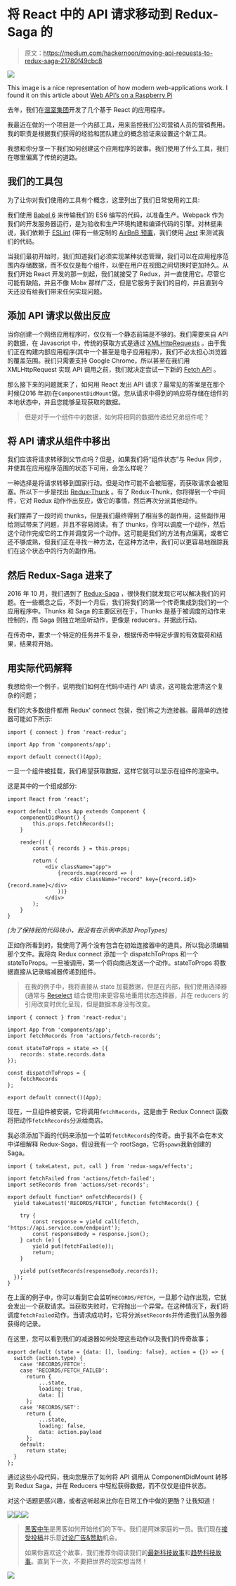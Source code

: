 # 将 React 中的 API 请求移动到 Redux-Saga 的

> 原文：<https://medium.com/hackernoon/moving-api-requests-to-redux-saga-21780f49cbc8>

![](img/86f4faf230bc3024f8595473202cfaba.png)

This image is a nice representation of how modern web-applications work. I found it on this article about [Web API’s on a Raspberry Pi](http://www.robert-drummond.com/2013/05/08/how-to-build-a-restful-web-api-on-a-raspberry-pi-in-javascript-2/)

去年，我们在[温室集团](http://www.greenhousegroup.com)开发了几个基于 React 的应用程序。

我最近在做的一个项目是一个内部工具，用来监控我们公司营销人员的营销费用。
我的职责是根据我们获得的经验和团队建立的概念验证来设置这个新工具。

我想和你分享一下我们如何创建这个应用程序的故事。我们使用了什么工具，我们在哪里偏离了传统的道路。

## 我们的工具包

为了让你对我们使用的工具有个概念，这里列出了我们日常使用的工具:

我们使用 [Babel 6](https://babeljs.io) 来传输我们的 ES6 编写的代码，以准备生产。Webpack 作为我们的开发服务器运行，是为验收和生产环境构建和编译代码的引擎。对林挺来说，我们依赖于 [ESLint](http://eslint.org) (带有一些定制的 [AirBnB 预置](https://www.npmjs.com/package/eslint-config-airbnb)，我们使用 [Jest](https://facebook.github.io/jest/) 来测试我们的代码。

当我们最初开始时，我们知道我们必须实现某种状态管理，我们可以在应用程序范围内存储数据，而不仅仅是每个组件，以便在用户在视图之间切换时更加持久。从我们开始 React 开发的那一刻起，我们就接受了 Redux，并一直使用它。尽管它可能有缺陷，并且不像 Mobx 那样广泛，但是它服务于我们的目的，并且直到今天还没有给我们带来任何实现问题。

## 添加 API 请求以做出反应

当你创建一个网络应用程序时，仅仅有一个静态前端是不够的。我们需要来自 API 的数据，在 Javascript 中，传统的获取方式是通过 [XMLHttpRequests](https://developer.mozilla.org/nl/docs/Web/API/XMLHttpRequest) 。由于我们正在构建内部应用程序(其中一个甚至是电子应用程序)，我们不必太担心浏览器的覆盖范围。我们只需要支持 Google Chrome，所以甚至在我们用 XMLHttpRequest 实现 API 调用之前，我们就决定尝试一下新的 [Fetch API](https://developer.mozilla.org/en-US/docs/Web/API/Fetch_API) 。

那么接下来的问题就来了，如何用 React 发出 API 请求？最常见的答案是在那个时候(2016 年初)在`ComponentDidMount`做。您从请求中得到的响应将存储在组件的本地状态中，并且您能够呈现获取的数据。

> 但是对于一个组件中的数据，如何将相同的数据传递给兄弟组件呢？

## 将 API 请求从组件中移出

我们应该将请求转移到父节点吗？但是，如果我们将“组件状态”与 Redux 同步，并使其在应用程序范围的状态下可用，会怎么样呢？

一种选择是将请求转移到国家行动。但是动作可能不会被阻塞，而获取请求会被阻塞。所以下一步是找出 [Redux-Thunk](https://github.com/gaearon/redux-thunk) 。有了 Redux-Thunk，你将得到一个中间件，它对 Redux 动作作出反应，做它的事情，然后再次分派其他动作。

我们摆弄了一段时间 thunks，但是我们最终得到了相当多的副作用，这些副作用给测试带来了问题，并且不容易阅读。有了 thunks，你可以调度一个动作，然后这个动作完成它的工作并调度另一个动作。这可能是我们的方法有点偏离，或者它还不够成熟，但我们正在寻找一种方法，在这种方法中，我们可以更容易地跟踪我们在这个状态中的行为的副作用。

## 然后 Redux-Saga 进来了

2016 年 10 月，我们遇到了 [Redux-Saga](https://redux-saga.js.org) ，很快我们就发现它可以解决我们的问题。在一些概念之后，不到一个月后，我们将我们的第一个传奇集成到我们的一个应用程序中。Thunks 和 Saga 的主要区别在于，Thunks 是基于被调度的动作来控制的，而 Saga 则独立地监听动作，更像是 reducers，并据此行动。

在传奇中，要求一个特定的任务并不复杂，根据传奇中特定步骤的有效载荷和结果，结果将开始。

## 用实际代码解释

我想给你一个例子，说明我们如何在代码中进行 API 请求，这可能会澄清这个复杂的问题；

我们的大多数组件都用 Redux' connect 包装，我们称之为连接器。最简单的连接器可能如下所示:

```
import { connect } from 'react-redux';

import App from 'components/app';

export default connect()(App);
```

一旦一个组件被挂载，我们希望获取数据，这样它就可以显示在组件的渲染中。

这是其中的一个组成部分:

```
import React from 'react';

export default class App extends Component {
    componentDidMount() {
        this.props.fetchRecords();
    }

    render() {
        const { records } = this.props;

        return (
            <div className="app">
                {records.map(record => (
                    <div className="record" key={record.id}>{record.name}</div>
                ))}
            </div>
        );
    }
}
```

*(为了保持我的代码块小，我没有在示例中添加 PropTypes)*

正如你所看到的，我使用了两个没有包含在初始连接器中的道具。所以我必须编辑那个文件。我将向 Redux connect 添加一个 dispatchToProps 和一个 stateToProps。一旦被调用，第一个将向商店发送一个动作。stateToProps 将数据直接从记录缩减器传递到组件。

> 在我的例子中，我将直接从 state 加载数据，但是在内部，我们使用选择器(通常与 [Reselect](https://github.com/reactjs/reselect) 结合使用)来更容易地重用状态选择器，并在 reducers 的引用改变时优化呈现，但是数据本身没有改变。

```
import { connect } from 'react-redux';

import App from 'components/app';
import fetchRecords from 'actions/fetch-records';

const stateToProps = state => ({
    records: state.records.data
});

const dispatchToProps = {
    fetchRecords
};

export default connect()(App);
```

现在，一旦组件被安装，它将调用`fetchRecords`，这是由于 Redux Connect 函数将把动作`fetchRecords`分派给商店。

我必须添加下面的代码来添加一个监听`fetchRecords`的传奇。由于我不会在本文中详细解释 Redux-Saga，假设我有一个 rootSaga，它将`spawn`我新创建的 Saga。

```
import { takeLatest, put, call } from 'redux-saga/effects';

import fetchFailed from 'actions/fetch-failed';
import setRecords from 'actions/set-records';

export default function* onFetchRecords() {
  yield takeLatest('RECORDS/FETCH', function fetchRecords() {

    try {
        const response = yield call(fetch, 'https://api.service.com/endpoint');
        const responseBody = response.json();
    } catch (e) {
        yield put(fetchFailed(e));
        return;
    }

    yield put(setRecords(responseBody.records));
  });
}
```

在上面的例子中，你可以看到它会监听`RECORDS/FETCH`，一旦那个动作出现，它就会发出一个获取请求。当获取失败时，它将抛出一个异常。在这种情况下，我们将调度`fetchFailed`动作。当请求成功时，它将分派`setRecords`并传递我们从服务器获得的记录。

在这里，您可以看到我们的减速器如何处理这些动作以及我们的传奇故事；

```
export default (state = {data: [], loading: false}, action = {}) => {
  switch (action.type) {
    case 'RECORDS/FETCH':
    case 'RECORDS/FETCH_FAILED':
      return {
          ...state,
          loading: true,
          data: []
      };
    case 'RECORDS/SET':
      return {
          ...state,
          loading: false,
          data: action.payload
      };
    default:
      return state;
  }
};
```

通过这些小段代码，我向您展示了如何将 API 调用从 ComponentDidMount 转移到 Redux Saga，并在 Reducers 中轻松获得数据，而不仅仅是组件状态。

对这个话题更感兴趣，或者这听起来比你在日常工作中做的更酷？让我知道！

[![](img/50ef4044ecd4e250b5d50f368b775d38.png)](http://bit.ly/HackernoonFB)[![](img/979d9a46439d5aebbdcdca574e21dc81.png)](https://goo.gl/k7XYbx)[![](img/2930ba6bd2c12218fdbbf7e02c8746ff.png)](https://goo.gl/4ofytp)

> [黑客中午](http://bit.ly/Hackernoon)是黑客如何开始他们的下午。我们是阿妹家庭的一员。我们现在[接受投稿](http://bit.ly/hackernoonsubmission)并乐意[讨论广告&赞助](mailto:partners@amipublications.com)机会。
> 
> 如果你喜欢这个故事，我们推荐你阅读我们的[最新科技故事](http://bit.ly/hackernoonlatestt)和[趋势科技故事](https://hackernoon.com/trending)。直到下一次，不要把世界的现实想当然！

![](img/be0ca55ba73a573dce11effb2ee80d56.png)